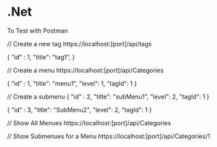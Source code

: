 # .Net

To Test with Postman

// Create a new tag
https://localhost:[port]/api/tags

{
	"id" : 1,
	"title": "tag1",
}

// Create a menu
https://localhost:[port]/api/Categories

{
	"id" : 1,
	"title": "menu1",
	"level": 1,
	"tagId": 1
}

// Create a submenu
{
	"id" : 2,
	"title": "subMenu1",
	"level": 2,
	"tagId": 1
}

{
	"id" : 3,
	"title": "SubMenu2",
	"level": 2,
	"tagId": 1
}

// Show All Menues
https://localhost:[port]/api/Categories

// Show Submenues for a Menu
https://localhost:[port]/api/Categories/1
